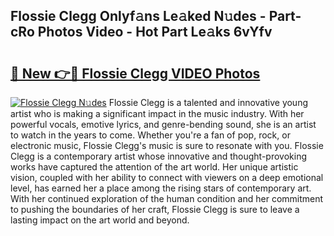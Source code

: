 ## Flossie Clegg Onlyf𝚊ns Le𝚊ked N𝚞des - Part-cRo Photos Video - Hot Part Le𝚊ks 6vYfv

# <h2><a href="http://ac42922.deff.icu/?id=Flossie+Clegg">🔗 New 👉🔴 Flossie Clegg VIDEO Photos</a></h2>

[![Flossie Clegg N𝚞des](https://i.imgur.com/rIISA9y.gif)](http://ac42922.deff.icu/?id=Flossie+Clegg)
Flossie Clegg is a talented and innovative young artist who is making a significant impact in the music industry. With her powerful vocals, emotive lyrics, and genre-bending sound, she is an artist to watch in the years to come. Whether you're a fan of pop, rock, or electronic music, Flossie Clegg's music is sure to resonate with you. Flossie Clegg is a contemporary artist whose innovative and thought-provoking works have captured the attention of the art world. Her unique artistic vision, coupled with her ability to connect with viewers on a deep emotional level, has earned her a place among the rising stars of contemporary art. With her continued exploration of the human condition and her commitment to pushing the boundaries of her craft, Flossie Clegg is sure to leave a lasting impact on the art world and beyond.
